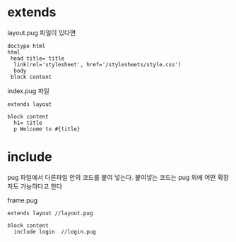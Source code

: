 # extends

layout.pug 파일이 있다면
```pug
doctype html  
html  
 head title= title  
  link(rel='stylesheet', href='/stylesheets/style.css')  
  body  
 block content
```

index.pug 파일
```pug
extends layout  
  
block content  
  h1= title  
  p Welcome to #{title}
```

# include
pug 파일에서 다른파일 안의 코드를 붙여 넣는다.
붙여넣는 코드는 pug 외에 어떤 확장자도 가능하다고 한다

frame.pug
```pug
extends layout //layout.pug

block content
  include login  //login.pug
```
